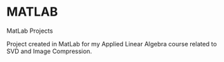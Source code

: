 # MATLAB
MatLab Projects

Project created in MatLab for my Applied Linear Algebra course related to SVD and Image Compression.
